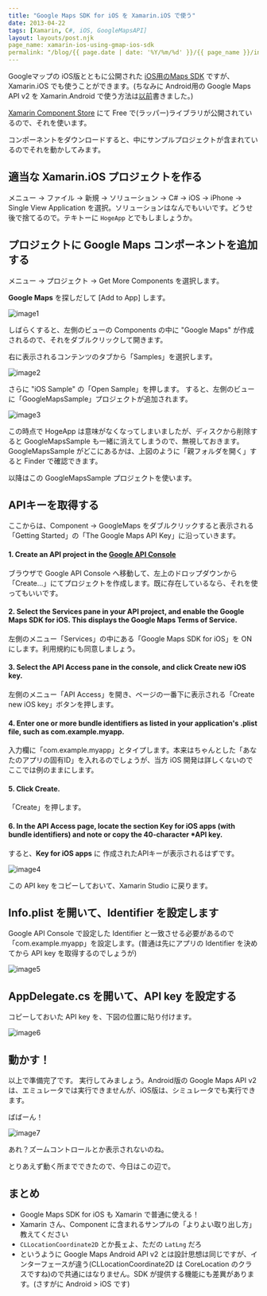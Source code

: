 ```yaml
---
title: "Google Maps SDK for iOS を Xamarin.iOS で使う"
date: 2013-04-22
tags: [Xamarin, C#, iOS, GoogleMapsAPI]
layout: layouts/post.njk
page_name: xamarin-ios-using-gmap-ios-sdk
permalink: "/blog/{{ page.date | date: '%Y/%m/%d' }}/{{ page_name }}/index.html"
---
```

Googleマップの iOS版とともに公開された [iOS用のMaps SDK](https://developers.google.com/maps/documentation/ios/) ですが、Xamarin.iOS でも使うことができます。(ちなみに Android用の Google Maps API v2 を Xamarin.Android で使う方法は[以前](http://amay077.github.io/blog/2013/03/05/xamarin-android-using-google-maps-android-api-v2/)書きました。)
<!--more-->
[Xamarin Component Store](http://components.xamarin.com/) にて Free で(ラッパー)ライブラリが公開されているので、それを使います。

コンポーネントをダウンロードすると、中にサンプルプロジェクトが含まれているのでそれを動かしてみます。

## 適当な Xamarin.iOS プロジェクトを作る

メニュー -> ファイル -> 新規 -> ソリューション -> C# -> iOS -> iPhone -> Single View Application を選択。ソリューションはなんでもいいです。どうせ後で捨てるので。テキトーに ``HogeApp`` とでもしましょうか。

## プロジェクトに Google Maps コンポーネントを追加する

メニュー -> プロジェクト -> Get More Components を選択します。

**Google Maps** を探しだして [Add to App] します。

![image1](/img/posts/gmap_on_xamarin_ios_1.png)

しばらくすると、左側のビューの Components の中に "Google Maps" が作成されるので、それをダブルクリックして開きます。

右に表示されるコンテンツのタブから「Samples」を選択します。

![image2](/img/posts/gmap_on_xamarin_ios_2.png)

さらに "iOS Sample" の「Open Sample」を押します。
すると、左側のビューに「GoogleMapsSample」プロジェクトが追加されます。

![image3](/img/posts/gmap_on_xamarin_ios_3.png)

この時点で HogeApp は意味がなくなってしまいましたが、ディスクから削除すると GoogleMapsSample も一緒に消えてしまうので、無視しておきます。GoogleMapsSample がどこにあるかは、上図のように「親フォルダを開く」すると Finder で確認できます。

以降はこの GoogleMapsSample プロジェクトを使います。

## APIキーを取得する

ここからは、Component -> GoogleMaps をダブルクリックすると表示される「Getting Started」の「The Google Maps API Key」に沿っていきます。

#### 1. Create an API project in the [Google API Console](https://code.google.com/apis/console)

ブラウザで Google API Console へ移動して、左上のドロップダウンから「Create…」にてプロジェクトを作成します。既に存在しているなら、それを使ってもいいです。

#### 2. Select the Services pane in your API project, and enable the Google Maps SDK for iOS. This displays the Google Maps Terms of Service. 

左側のメニュー「Services」の中にある「Google Maps SDK for iOS」を ON にします。利用規約にも同意しましょう。

#### 3. Select the API Access pane in the console, and click Create new iOS key. 

左側のメニュー「API Access」を開き、ページの一番下に表示される「Create new iOS key」ボタンを押します。

#### 4. Enter one or more bundle identifiers as listed in your application's .plist file, such as com.example.myapp. 

入力欄に「com.example.myapp」とタイプします。本来はちゃんとした「あなたのアプリの固有ID」を入れるのでしょうが、当方 iOS 開発は詳しくないのでここでは例のままにします。

#### 5. Click Create. 

「Create」を押します。

#### 6. In the API Access page, locate the section Key for iOS apps (with bundle identifiers) and note or copy the 40-character *API key. 

すると、**Key for iOS apps** に 作成されたAPIキーが表示されるはずです。

![image4](/img/posts/gmap_on_xamarin_ios_4.png)

この API key をコピーしておいて、Xamarin Studio に戻ります。

## Info.plist を開いて、Identifier を設定します

Google API Console で設定した Identifier と一致させる必要があるので「com.example.myapp」を設定します。(普通は先にアプリの Identifier を決めてから API key を取得するのでしょうが)

![image5](/img/posts/gmap_on_xamarin_ios_5.png)

## AppDelegate.cs を開いて、API key を設定する

コピーしておいた API key を、下図の位置に貼り付けます。

![image6](/img/posts/gmap_on_xamarin_ios_6.png)


## 動かす！

以上で準備完了です。
実行してみましょう。Android版の Google Maps API v2 は、エミュレータでは実行できませんが、iOS版は、シミュレータでも実行できます。

ばばーん！

![image7](/img/posts/gmap_on_xamarin_ios_7.png)

あれ？ズームコントロールとか表示されないのね。

とりあえず動く所までできたので、今日はこの辺で。

## まとめ
* Google Maps SDK for iOS も Xamarin で普通に使える！
* Xamarin さん、Component に含まれるサンプルの「よりよい取り出し方」教えてください
* ``CLLocationCoordinate2D`` とか長ェよ、ただの ``LatLng`` だろ
* というように Google Maps Android API v2 とは設計思想は同じですが、インターフェースが違う(CLLocationCoordinate2D は CoreLocation のクラスですね)ので共通にはなりません。SDK が提供する機能にも差異があります。(さすがに Android > iOS です)